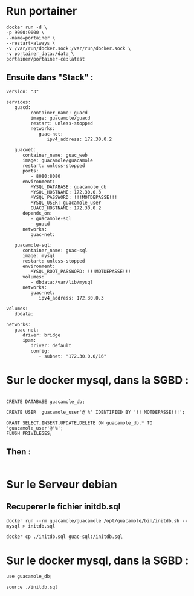 # Run portainer

```
docker run -d \
-p 9000:9000 \
--name=portainer \
--restart=always \
-v /var/run/docker.sock:/var/run/docker.sock \
-v portainer_data:/data \
portainer/portainer-ce:latest
```

## Ensuite dans "Stack" : 

```
version: "3"

services:
   guacd:
         container_name: guacd
         image: guacamole/guacd
         restart: unless-stopped
         networks:
            guac-net:
               ipv4_address: 172.30.0.2
            
   guacweb:
      container_name: guac_web
      image: guacamole/guacamole
      restart: unless-stopped
      ports:
         - 8080:8080
      environment:
         MYSQL_DATABASE: guacamole_db
         MYSQL_HOSTNAME: 172.30.0.3
         MYSQL_PASSWORD: !!!MOTDEPASSE!!!
         MYSQL_USER: guacamole_user
         GUACD_HOSTNAME: 172.30.0.2
      depends_on:
         - guacamole-sql
         - guacd
      networks:
         guac-net:
         
   guacamole-sql:
      container_name: guac-sql
      image: mysql
      restart: unless-stopped
      environment:
         MYSQL_ROOT_PASSWORD: !!!MOTDEPASSE!!!
      volumes:
         - dbdata:/var/lib/mysql
      networks:
         guac-net:
            ipv4_address: 172.30.0.3
            
volumes:
   dbdata:
    
networks:
   guac-net:
      driver: bridge
      ipam:
         driver: default
         config:
            - subnet: "172.30.0.0/16"
```

# Sur le docker mysql, dans la SGBD :

```mysql -u root -p
```
```
CREATE DATABASE guacamole_db;
```
```
CREATE USER 'guacamole_user'@'%' IDENTIFIED BY '!!!MOTDEPASSE!!!';
```
```
GRANT SELECT,INSERT,UPDATE,DELETE ON guacamole_db.* TO 'guacamole_user'@'%';
FLUSH PRIVILEGES;
```
## Then : 

```quit
```

# Sur le Serveur debian 

## Recuperer le fichier initdb.sql

```
docker run --rm guacamole/guacamole /opt/guacamole/bin/initdb.sh --mysql > initdb.sql
```
```
docker cp ./initdb.sql guac-sql:/initdb.sql
```
# Sur le docker mysql, dans la SGBD :
```
use guacamole_db;
```
```
source ./initdb.sql
```
